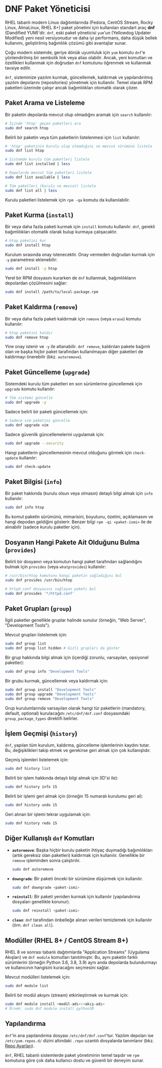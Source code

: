 # DNF Paket Yöneticisi

RHEL tabanlı modern Linux dağıtımlarında (Fedora, CentOS Stream, Rocky Linux, AlmaLinux, RHEL 8+) paket yönetimi için kullanılan standart araç **dnf** (Dandified YUM)'dir. `dnf`, eski paket yöneticisi `yum`'un (Yellowdog Updater Modified) yeni nesil versiyonudur ve daha iyi performans, daha düşük bellek kullanımı, geliştirilmiş bağımlılık çözümü gibi avantajlar sunar.

Çoğu modern sistemde, geriye dönük uyumluluk için `yum` komutu `dnf`'e yönlendirilmiş bir sembolik link veya alias olabilir. Ancak, yeni komutları ve özellikleri kullanmak için doğrudan `dnf` komutunu öğrenmek ve kullanmak tavsiye edilir.

`dnf`, sisteminize yazılım kurmak, güncellemek, kaldırmak ve yapılandırılmış yazılım depolarını (repositories) yönetmek için kullanılır. Temel olarak RPM paketleri üzerinde çalışır ancak bağımlılıkları otomatik olarak çözer.

## Paket Arama ve Listeleme

Bir paketin depolarda mevcut olup olmadığını aramak için `search` kullanılır:
```bash
# İçinde 'htop' geçen paketleri ara
sudo dnf search htop 
```

Belirli bir paketin veya tüm paketlerin listelenmesi için `list` kullanılır:
```bash
# 'htop' paketinin kurulu olup olmadığını ve mevcut sürümünü listele
sudo dnf list htop

# Sistemde kurulu tüm paketleri listele
sudo dnf list installed | less

# Depolarda mevcut tüm paketleri listele
sudo dnf list available | less

# Tüm paketleri (kurulu ve mevcut) listele
sudo dnf list all | less 
```
Kurulu paketleri listelemek için `rpm -qa` komutu da kullanılabilir.

## Paket Kurma (`install`)

Bir veya daha fazla paketi kurmak için `install` komutu kullanılır. `dnf`, gerekli bağımlılıkları otomatik olarak bulup kurmaya çalışacaktır.
```bash
# htop paketini kur
sudo dnf install htop
```
Kurulum sırasında onay istenecektir. Onay vermeden doğrudan kurmak için `-y` parametresi eklenebilir:
```bash
sudo dnf install -y htop
```
Yerel bir RPM dosyasını kurarken de `dnf` kullanmak, bağımlılıkların depolardan çözülmesini sağlar:
```bash
sudo dnf install /path/to/local-package.rpm
```

## Paket Kaldırma (`remove`)

Bir veya daha fazla paketi kaldırmak için `remove` (veya `erase`) komutu kullanılır:
```bash
# htop paketini kaldır
sudo dnf remove htop
```
Yine onay istenir ve `-y` ile atlanabilir. `dnf remove`, kaldırılan pakete bağımlı olan ve başka hiçbir paket tarafından kullanılmayan diğer paketleri de kaldırmayı önerebilir (bkz. `autoremove`).

## Paket Güncelleme (`upgrade`)

Sistemdeki kurulu tüm paketleri en son sürümlerine güncellemek için `upgrade` komutu kullanılır:
```bash
# Tüm sistemi güncelle
sudo dnf upgrade -y
```
Sadece belirli bir paketi güncellemek için:
```bash
# Sadece vim paketini güncelle
sudo dnf upgrade vim
```
Sadece güvenlik güncellemelerini uygulamak için:
```bash
sudo dnf upgrade --security
```
Hangi paketlerin güncellemesinin mevcut olduğunu görmek için `check-update` kullanılır:
```bash
sudo dnf check-update
```

## Paket Bilgisi (`info`)

Bir paket hakkında (kurulu olsun veya olmasın) detaylı bilgi almak için `info` kullanılır:
```bash
sudo dnf info htop
```
Bu komut paketin sürümünü, mimarisini, boyutunu, özetini, açıklamasını ve hangi depodan geldiğini gösterir. Benzer bilgi `rpm -qi <paket-ismi>` ile de alınabilir (sadece kurulu paketler için).

## Dosyanın Hangi Pakete Ait Olduğunu Bulma (`provides`)

Belirli bir dosyanın veya komutun hangi paket tarafından sağlandığını bulmak için `provides` (veya `whatprovides`) kullanılır:
```bash
# /usr/bin/htop komutunu hangi paketin sağladığını bul
sudo dnf provides /usr/bin/htop

# httpd.conf dosyasını sağlayan paketi bul
sudo dnf provides '*/httpd.conf' 
```

## Paket Grupları (`group`)

İlgili paketler genellikle gruplar halinde sunulur (örneğin, "Web Server", "Development Tools").

Mevcut grupları listelemek için:
```bash
sudo dnf group list
sudo dnf group list hidden # Gizli grupları da göster
```
Bir grup hakkında bilgi almak için (içerdiği zorunlu, varsayılan, opsiyonel paketler):
```bash
sudo dnf group info "Development Tools"
```
Bir grubu kurmak, güncellemek veya kaldırmak için:
```bash
sudo dnf group install "Development Tools"
sudo dnf group upgrade "Development Tools"
sudo dnf group remove "Development Tools"
```
Grup kurulumlarında varsayılan olarak hangi tür paketlerin (mandatory, default, optional) kurulacağını `/etc/dnf/dnf.conf` dosyasındaki `group_package_types` direktifi belirler.

## İşlem Geçmişi (`history`)

`dnf`, yapılan tüm kurulum, kaldırma, güncelleme işlemlerinin kaydını tutar. Bu, değişiklikleri takip etmek ve gerekirse geri almak için çok kullanışlıdır.

Geçmiş işlemleri listelemek için:
```bash
sudo dnf history list
```
Belirli bir işlem hakkında detaylı bilgi almak için (ID'si ile):
```bash
sudo dnf history info 15 
```
Belirli bir işlemi geri almak için (örneğin 15 numaralı kurulumu geri al):
```bash
sudo dnf history undo 15
```
Geri alınan bir işlemi tekrar uygulamak için:
```bash
sudo dnf history redo 15
```

## Diğer Kullanışlı `dnf` Komutları

*   **`autoremove`**: Başka hiçbir kurulu paketin ihtiyaç duymadığı bağımlılıkları (artık gereksiz olan paketleri) kaldırmak için kullanılır. Genellikle bir `remove` işleminden sonra çalıştırılır.
    ```bash
    sudo dnf autoremove
    ```
*   **`downgrade`**: Bir paketi önceki bir sürümüne düşürmek için kullanılır.
    ```bash
    sudo dnf downgrade <paket-ismi>
    ```
*   **`reinstall`**: Bir paketi yeniden kurmak için kullanılır (yapılandırma dosyaları genellikle korunur).
    ```bash
    sudo dnf reinstall <paket-ismi>
    ```
*   **`clean`**: `dnf` tarafından önbelleğe alınan verileri temizlemek için kullanılır (örn. `dnf clean all`).

## Modüller (RHEL 8+ / CentOS Stream 8+)

RHEL 8 ve sonrası tabanlı dağıtımlarda "Application Streams" (Uygulama Akışları) ve `dnf module` komutları tanıtılmıştır. Bu, aynı paketin farklı sürümlerini (örneğin Python 3.6, 3.8, 3.9) aynı anda depolarda bulundurmayı ve kullanıcının hangisini kuracağını seçmesini sağlar.

Mevcut modülleri listelemek için:
```bash
sudo dnf module list
```
Belirli bir modül akışını (stream) etkinleştirmek ve kurmak için:
```bash
sudo dnf module install <modül-adı>:<akış-adı> 
# Örnek: sudo dnf module install python39
```

## Yapılandırma

`dnf`'in ana yapılandırma dosyası `/etc/dnf/dnf.conf`'tur. Yazılım depoları ise `/etc/yum.repos.d/` dizini altındaki `.repo` uzantılı dosyalarda tanımlanır (bkz. [Repo Ayarları](repo-ayarlari.md)).

`dnf`, RHEL tabanlı sistemlerde paket yönetiminin temel taşıdır ve `rpm` komutuna göre çok daha kullanıcı dostu ve güvenli bir deneyim sunar.
